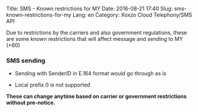 Title: SMS - Known restrictions for MY
Date: 2016-08-21 17:40
Slug: sms-known-restrictions-for-my
Lang: en
Category: Xoxzo Cloud Telephony/SMS API

Due to restrictions by the carriers and also government regulations, these are some known restrictions that will affect message and sending to MY (+60)

### SMS sending

- Sending with SenderID in E.164 format would go through as is

- Local prefix 0 is not supported 


**These can change anytime based on carrier or government restrictions without pre-notice.**